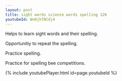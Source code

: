 ```yaml
---
layout: post
title: sight words science words spelling 126
youtubeId: Wn0jh7Nldj4
---
```

 
 
Helps to learn sight words and their spelling.

Opportunitiy to repeat the spelling. 

Practice spelling. 
 
Practice for spelling bee competitions. 
 
{% include youtubePlayer.html id=page.youtubeId %}
 
 
